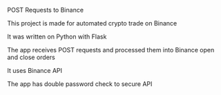  POST Requests to Binance
 
This project is made for automated crypto trade on Binance

It was written on Python with Flask

The app receives POST requests and processed them into Binance open and close orders

It uses Binance API

The app has double password check to secure API 
